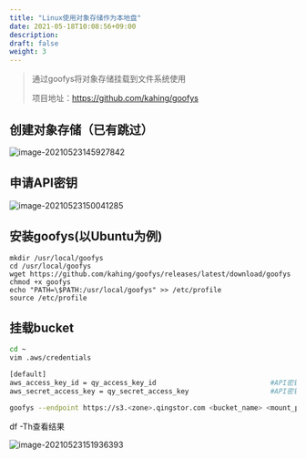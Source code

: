 ```yaml
---
title: "Linux使用对象存储作为本地盘"
date: 2021-05-18T10:08:56+09:00
description:
draft: false
weight: 3
---
```

>通过goofys将对象存储挂载到文件系统使用
>
>项目地址：https://github.com/kahing/goofys

## 创建对象存储（已有跳过）
![image-20210523145927842](../_images/linux_uses_object_storage_as_a_local_disk.assets/image-20210523145927842.png)

## 申请API密钥

![image-20210523150041285](../_images/linux_uses_object_storage_as_a_local_disk.assets/image-20210523150041285.png)

## 安装goofys(以Ubuntu为例)

```
mkdir /usr/local/goofys
cd /usr/local/goofys
wget https://github.com/kahing/goofys/releases/latest/download/goofys
chmod +x goofys
echo "PATH=\$PATH:/usr/local/goofys" >> /etc/profile
source /etc/profile
```
## 挂载bucket
```bash
cd ~
vim .aws/credentials

[default]
aws_access_key_id = qy_access_key_id							#API密钥ID
aws_secret_access_key = qy_secret_access_key					#API密钥密码
```
```bash
goofys --endpoint https://s3.<zone>.qingstor.com <bucket_name> <mount_point>
```
df -Th查看结果

![image-20210523151936393](../_images/linux_uses_object_storage_as_a_local_disk.assets/image-20210523151936393.png)
